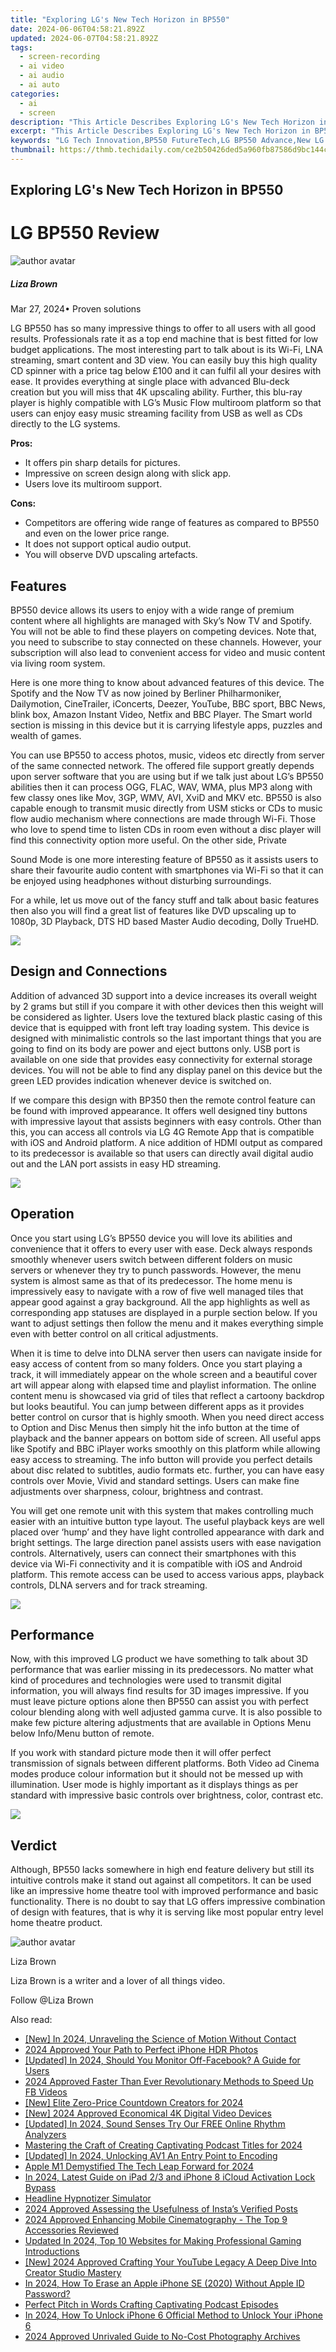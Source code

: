 ```yaml
---
title: "Exploring LG's New Tech Horizon in BP550"
date: 2024-06-06T04:58:21.892Z
updated: 2024-06-07T04:58:21.892Z
tags: 
  - screen-recording
  - ai video
  - ai audio
  - ai auto
categories: 
  - ai
  - screen
description: "This Article Describes Exploring LG's New Tech Horizon in BP550"
excerpt: "This Article Describes Exploring LG's New Tech Horizon in BP550"
keywords: "LG Tech Innovation,BP550 FutureTech,LG BP550 Advance,New LG Horizon,LG BP550 Update,Tech Exploration LG,LG's Next Gen Tech"
thumbnail: https://thmb.techidaily.com/ce2b50426ded5a960fb87586d9bc144c1e1a55defefae42789a30b646b9173fc.jpeg
---
```


## Exploring LG's New Tech Horizon in BP550

# LG BP550 Review

![author avatar](https://lh5.googleusercontent.com/-AIMmjowaFs4/AAAAAAAAAAI/AAAAAAAAABc/Y5UmwDaI7HU/s250-c-k/photo.jpg)

##### Liza Brown

 Mar 27, 2024• Proven solutions

LG BP550 has so many impressive things to offer to all users with all good results. Professionals rate it as a top end machine that is best fitted for low budget applications. The most interesting part to talk about is its Wi-Fi, LNA streaming, smart content and 3D view. You can easily buy this high quality CD spinner with a price tag below £100 and it can fulfil all your desires with ease. It provides everything at single place with advanced Blu-deck creation but you will miss that 4K upscaling ability. Further, this blu-ray player is highly compatible with LG’s Music Flow multiroom platform so that users can enjoy easy music streaming facility from USB as well as CDs directly to the LG systems.

**Pros:**

* It offers pin sharp details for pictures.
* Impressive on screen design along with slick app.
* Users love its multiroom support.

**Cons:**

* Competitors are offering wide range of features as compared to BP550 and even on the lower price range.
* It does not support optical audio output.
* You will observe DVD upscaling artefacts.

## Features

BP550 device allows its users to enjoy with a wide range of premium content where all highlights are managed with Sky’s Now TV and Spotify. You will not be able to find these players on competing devices. Note that, you need to subscribe to stay connected on these channels. However, your subscription will also lead to convenient access for video and music content via living room system.

Here is one more thing to know about advanced features of this device. The Spotify and the Now TV as now joined by Berliner Philharmoniker, Dailymotion, CineTrailer, iConcerts, Deezer, YouTube, BBC sport, BBC News, blink box, Amazon Instant Video, Netfix and BBC Player. The Smart world section is missing in this device but it is carrying lifestyle apps, puzzles and wealth of games.

You can use BP550 to access photos, music, videos etc directly from server of the same connected network. The offered file support greatly depends upon server software that you are using but if we talk just about LG’s BP550 abilities then it can process OGG, FLAC, WAV, WMA, plus MP3 along with few classy ones like Mov, 3GP, WMV, AVI, XviD and MKV etc. BP550 is also capable enough to transmit music directly from USM sticks or CDs to music flow audio mechanism where connections are made through Wi-Fi. Those who love to spend time to listen CDs in room even without a disc player will find this connectivity option more useful. On the other side, Private

Sound Mode is one more interesting feature of BP550 as it assists users to share their favourite audio content with smartphones via Wi-Fi so that it can be enjoyed using headphones without disturbing surroundings.

For a while, let us move out of the fancy stuff and talk about basic features then also you will find a great list of features like DVD upscaling up to 1080p, 3D Playback, DTS HD based Master Audio decoding, Dolly TrueHD.

![ ](https://images.wondershare.com/filmora/article-images/lg-550-3.jpg)

## Design and Connections

Addition of advanced 3D support into a device increases its overall weight by 2 grams but still if you compare it with other devices then this weight will be considered as lighter. Users love the textured black plastic casing of this device that is equipped with front left tray loading system. This device is designed with minimalistic controls so the last important things that you are going to find on its body are power and eject buttons only. USB port is available on one side that provides easy connectivity for external storage devices. You will not be able to find any display panel on this device but the green LED provides indication whenever device is switched on.

If we compare this design with BP350 then the remote control feature can be found with improved appearance. It offers well designed tiny buttons with impressive layout that assists beginners with easy controls. Other than this, you can access all controls via LG 4G Remote App that is compatible with iOS and Android platform. A nice addition of HDMI output as compared to its predecessor is available so that users can directly avail digital audio out and the LAN port assists in easy HD streaming.

![ ](https://images.wondershare.com/filmora/article-images/lg-550-1.jpg)

## Operation

Once you start using LG’s BP550 device you will love its abilities and convenience that it offers to every user with ease. Deck always responds smoothly whenever users switch between different folders on music servers or whenever they try to punch passwords. However, the menu system is almost same as that of its predecessor. The home menu is impressively easy to navigate with a row of five well managed tiles that appear good against a gray background. All the app highlights as well as corresponding app statuses are displayed in a purple section below. If you want to adjust settings then follow the menu and it makes everything simple even with better control on all critical adjustments.

When it is time to delve into DLNA server then users can navigate inside for easy access of content from so many folders. Once you start playing a track, it will immediately appear on the whole screen and a beautiful cover art will appear along with elapsed time and playlist information. The online content menu is showcased via grid of tiles that reflect a cartoony backdrop but looks beautiful. You can jump between different apps as it provides better control on cursor that is highly smooth. When you need direct access to Option and Disc Menus then simply hit the info button at the time of playback and the banner appears on bottom side of screen. All useful apps like Spotify and BBC iPlayer works smoothly on this platform while allowing easy access to streaming. The info button will provide you perfect details about disc related to subtitles, audio formats etc. further, you can have easy controls over Movie, Vivid and standard settings. Users can make fine adjustments over sharpness, colour, brightness and contrast.

You will get one remote unit with this system that makes controlling much easier with an intuitive button type layout. The useful playback keys are well placed over ‘hump’ and they have light controlled appearance with dark and bright settings. The large direction panel assists users with ease navigation controls. Alternatively, users can connect their smartphones with this device via Wi-Fi connectivity and it is compatible with iOS and Android platform. This remote access can be used to access various apps, playback controls, DLNA servers and for track streaming.

![ ](https://images.wondershare.com/filmora/article-images/lg-550-2.jpg)

## Performance

Now, with this improved LG product we have something to talk about 3D performance that was earlier missing in its predecessors. No matter what kind of procedures and technologies were used to transmit digital information, you will always find results for 3D images impressive. If you must leave picture options alone then BP550 can assist you with perfect colour blending along with well adjusted gamma curve. It is also possible to make few picture altering adjustments that are available in Options Menu below Info/Menu button of remote.

If you work with standard picture mode then it will offer perfect transmission of signals between different platforms. Both Video ad Cinema modes produce colour information but it should not be messed up with illumination. User mode is highly important as it displays things as per standard with impressive basic controls over brightness, color, contrast etc.

![ ](https://images.wondershare.com/filmora/article-images/lg-550-4.jpg)

## Verdict

Although, BP550 lacks somewhere in high end feature delivery but still its intuitive controls make it stand out against all competitors. It can be used like an impressive home theatre tool with improved performance and basic functionality. There is no doubt to say that LG offers impressive combination of design with features, that is why it is serving like most popular entry level home theatre product.

![author avatar](https://lh5.googleusercontent.com/-AIMmjowaFs4/AAAAAAAAAAI/AAAAAAAAABc/Y5UmwDaI7HU/s250-c-k/photo.jpg)

Liza Brown

Liza Brown is a writer and a lover of all things video.

Follow @Liza Brown


<ins class="adsbygoogle"
     style="display:block"
     data-ad-format="autorelaxed"
     data-ad-client="ca-pub-7571918770474297"
     data-ad-slot="1223367746"></ins>



<ins class="adsbygoogle"
     style="display:block"
     data-ad-client="ca-pub-7571918770474297"
     data-ad-slot="8358498916"
     data-ad-format="auto"
     data-full-width-responsive="true"></ins>


<span class="atpl-alsoreadstyle">Also read:</span>
<div><ul>
<li><a href="https://vp-tips.techidaily.com/new-in-2024-unraveling-the-science-of-motion-without-contact/"><u>[New] In 2024, Unraveling the Science of Motion Without Contact</u></a></li>
<li><a href="https://vp-tips.techidaily.com/2024-approved-your-path-to-perfect-iphone-hdr-photos/"><u>2024 Approved  Your Path to Perfect iPhone HDR Photos</u></a></li>
<li><a href="https://vp-tips.techidaily.com/updated-in-2024-should-you-monitor-off-facebook-a-guide-for-users/"><u>[Updated] In 2024, Should You Monitor Off-Facebook? A Guide for Users</u></a></li>
<li><a href="https://vp-tips.techidaily.com/2024-approved-faster-than-ever-revolutionary-methods-to-speed-up-fb-videos/"><u>2024 Approved  Faster Than Ever  Revolutionary Methods to Speed Up FB Videos</u></a></li>
<li><a href="https://vp-tips.techidaily.com/new-elite-zero-price-countdown-creators-for-2024/"><u>[New] Elite Zero-Price Countdown Creators for 2024</u></a></li>
<li><a href="https://vp-tips.techidaily.com/new-2024-approved-economical-4k-digital-video-devices/"><u>[New] 2024 Approved  Economical 4K Digital Video Devices</u></a></li>
<li><a href="https://vp-tips.techidaily.com/updated-in-2024-sound-senses-try-our-free-online-rhythm-analyzers/"><u>[Updated] In 2024, Sound Senses  Try Our FREE Online Rhythm Analyzers</u></a></li>
<li><a href="https://vp-tips.techidaily.com/mastering-the-craft-of-creating-captivating-podcast-titles-for-2024/"><u>Mastering the Craft of Creating Captivating Podcast Titles for 2024</u></a></li>
<li><a href="https://vp-tips.techidaily.com/updated-in-2024-unlocking-av1-an-entry-point-to-encoding/"><u>[Updated] In 2024, Unlocking AV1  An Entry Point to Encoding</u></a></li>
<li><a href="https://vp-tips.techidaily.com/apple-m1-demystified-the-tech-leap-forward-for-2024/"><u>Apple M1 Demystified  The Tech Leap Forward for 2024</u></a></li>
<li><a href="https://activate-lock.techidaily.com/in-2024-latest-guide-on-ipad-23-and-iphone-8-icloud-activation-lock-bypass-by-drfone-ios/"><u>In 2024, Latest Guide on iPad 2/3 and iPhone 8 iCloud Activation Lock Bypass</u></a></li>
<li><a href="https://extra-information.techidaily.com/headline-hypnotizer-simulator/"><u>Headline Hypnotizer Simulator</u></a></li>
<li><a href="https://instagram-videos.techidaily.com/2024-approved-assessing-the-usefulness-of-instas-verified-posts/"><u>2024 Approved  Assessing the Usefulness of Insta’s Verified Posts</u></a></li>
<li><a href="https://youtube-clips.techidaily.com/2024-approved-enhancing-mobile-cinematography-the-top-9-accessories-reviewed/"><u>2024 Approved  Enhancing Mobile Cinematography - The Top 9 Accessories Reviewed</u></a></li>
<li><a href="https://ai-driven-video-production.techidaily.com/updated-in-2024-top-10-websites-for-making-professional-gaming-introductions/"><u>Updated In 2024, Top 10 Websites for Making Professional Gaming Introductions</u></a></li>
<li><a href="https://facebook-video-footage.techidaily.com/new-2024-approved-crafting-your-youtube-legacy-a-deep-dive-into-creator-studio-mastery/"><u>[New] 2024 Approved  Crafting Your YouTube Legacy  A Deep Dive Into Creator Studio Mastery</u></a></li>
<li><a href="https://apple-account.techidaily.com/in-2024-how-to-erase-an-apple-iphone-se-2020-without-apple-id-password-by-drfone-ios/"><u>In 2024, How To Erase an Apple iPhone SE (2020) Without Apple ID Password?</u></a></li>
<li><a href="https://extra-hints.techidaily.com/perfect-pitch-in-words-crafting-captivating-podcast-episodes/"><u>Perfect Pitch in Words  Crafting Captivating Podcast Episodes</u></a></li>
<li><a href="https://sim-unlock.techidaily.com/in-2024-how-to-unlock-iphone-6-official-method-to-unlock-your-iphone-6-by-drfone-ios/"><u>In 2024, How To Unlock iPhone 6 Official Method to Unlock Your iPhone 6</u></a></li>
<li><a href="https://some-approaches.techidaily.com/2024-approved-unrivaled-guide-to-no-cost-photography-archives/"><u>2024 Approved  Unrivaled Guide to No-Cost Photography Archives</u></a></li>
</ul></div>
